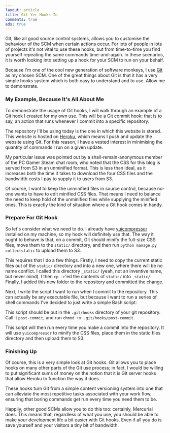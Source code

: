 ```yaml
---
layout: article
title: Git Yer Hooks In
comments: true
ads: true
---
```


Git, like all good source control systems, allows you to customise the
behaviour of the SCM when certain actions occur. For lots of people in lots
of projects it's not vital to use these hooks, but from time-to-time you find
yourself repeating the same commands time-and-again. In these scenarios, it is
worth looking into setting up a hook for your SCM to run on your behalf.

Because I'm one of the cool new generation of software monkeys, I use
[Git](http://git-scm.com/) as my chosen SCM. One of the great things about Git
is that it has a very simple hooks system which is both easy to understand and
to use. Allow me to demonstrate.

### My Example, Because It's All About Me

To demonstrate the usage of Git hooks, I will walk through an example of a Git
hook I created for my own use. This will be a Git commit hook: that is to say,
an action that runs whenever I commit into a specific repository.

The repository I'll be using today is the one in which this website is stored.
This website is hosted on [Heroku](http://www.heroku.com/), which means I push
and update the website using Git. For this reason, I have a vested interest in
minimising the quantity of commands I run on a given update.

My particular issue was pointed out by a shall-remain-anonymous member of the
PC Gamer Steam chat room, who noted that the CSS for this blog is served from
S3 in an unminified format. This is less than ideal, as it increases both the
time it takes to download the four CSS files and the bandwidth costs I pay to
supply it to users from S3.

Of course, I want to keep the unminified files in source control, because
no-one wants to have to edit minified CSS files. That means I need to balance
the need to keep hold of the unminified files while supplying the minified
ones. This is exactly the kind of situation where a Git hook comes in handy.

### Prepare For Git Hook

So let's consider what we need to do. I already have
[yuicompressor](http://developer.yahoo.com/yui/compressor/) installed on my
machine, so my hook will definitely use that. The way it ought to behave is
that, on a commit, Git should minify the full-size CSS files, move them to
the `static/` directory, and then run `python manage.py collectstatic` to
upload them to S3.

This requires that I do a few things. Firstly, I need to copy the current
static files out of the `static/` directory and into a new one, where there
will be no name conflict. I called this directory `_static/` (yeah, not an
inventive name, but never mind). I then `cp -r`'ed the contents of `static/`
into `_static/`. Finally, I added this new folder to the repository and
committed the change.

Next, I write the script I want to run when I commit to the repository. This
can actually be any executable file, but because I want to run a series of
shell commands I've decided to just write a simple Bash script:

<script src="https://gist.github.com/3379184.js?file=gistfile1.sh"></script>

This script should be put in the `.git/hooks` directory of your git
repository. Call it `post-commit`, and run `chmod +x .git/hooks/post-commit`.

This script will then run every time you make a commit into the repository.
It will use `yuicompressor` to minify the CSS files, place them in the static
files directory and then upload them to S3.

### Finishing Up

Of course, this is a very simple look at Git hooks. Git allows you to place
hooks on many other parts of the Git use process; in fact, I would be willing
to put significant sums of money on the notion that it is Git server hooks
that allow Heroku to function the way it does.

These hooks turn Git from a simple content versioning system into one that can
alleviate the most repetitive tasks associated with your work flow, ensuring
that boring commands get run every time you need them to be.

Happily, other good SCMs allow you to do this too: certainly, Mercurial does.
This means that, regardless of what you use, you should be able to make your
development life a bit easier with Git hooks. Even if all you do is save
yourself and your visitors a tiny bit of bandwidth.
